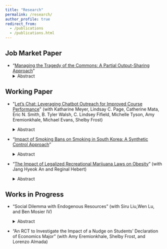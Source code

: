 ```yaml
---
title: "Research"
permalink: /research/
author_profile: true
redirect_from:
  - /publications
  - /publications.html
---
```


## Job Market Paper
* “[Managing the Tragedy of the Commons: A Partial Output-Sharing Approach](https://ejung11.github.io/files/paperdraft_partial_output_sharing_v13.pdf)”
  <details><summary> Abstract </summary><br> This study investigates partial output-sharing as an incentive-based mechanism to mitigate over-extraction in common-pool resource (CPR) environments. Sharing arrangements among resource users can induce free-riding behavior, which may offset over-extraction and promote socially optimal outcomes. In this framework, individuals are pooled into a single group and required to share a proportion of their output evenly with other members. I conduct a laboratory experiment using CPR games with varying levels of mandatory sharing to assess the effectiveness of the partial output-sharing model. The results show that higher levels of sharing significantly reduce appropriation effort, with the treatment aligned with the symmetric Nash equilibrium yielding outcomes statistically indistinguishable from the social optimum. These findings confirm theoretical predictions and demonstrate the behavioral viability of partial output-sharing as a sustainable CPR management tool. Compared to traditional regulatory interventions, this mechanism may be more politically acceptable and directly addresses the core issue of the commons problem—misaligned economic incentives. This study provides novel experimental evidence and lays the groundwork for future research on the practical implementation of partial output-sharing in CPR settings.</details>

## Working Paper
* "[Let’s Chat: Leveraging Chatbot Outreach for Improved Course Performance](https://ejung11.github.io/files/letschat.pdf)" (with Katharine Meyer, Lindsay C. Page, Catherine Mata, Eric N. Smith, B. Tyler Walsh, C. Lindsey Fifield, Michelle Tyson, Amy Eremionkhale, Michael Evans, Shelby Frost)
  <details><summary> Abstract </summary><br> This study reports on the causal effects of using a non-generative artificial intelligence (AI) chatbot to provide course-specific, proactive outreach and support to students in large-enrollment undergraduate courses. Across both an American Government and Microeconomics course, students randomly assigned to receive chatbot messaging were four percentage points more likely to earn an A or B in the courses. Students assigned to treatment were more likely to complete homework and use supplemental instruction opportunities, which provide evidence that increased course engagement may be driving grade outcomes. We also find suggestive evidence the chatbot reduced the likelihood of students dropping or withdrawing from each course. Treatment effects were generally consistent across student demographics, with the exception of women in Microeconomics, who earned final grades that were seven points higher than women in the control group. The chatbot was well-received by students: 82 percent of students who completed an end-of-course survey recommended its continued use and expansion to other courses. This study provides promising evidence that integrating virtual outreach and communication to students in their college courses can enhance student engagement and learning. It also illustrates the capacity of AI for providing timely responses to students’ questions, reducing instructors’ time answering common questions and allowing them to devote more time to the students who need it most.</details>


* “[Impact of Smoking Bans on Smoking in South Korea: A Synthetic Control Approach](https://ejung11.github.io/files/paperdraft_sfp_southkorea_v11.pdf)”
  <details><summary> Abstract </summary><br> This study evaluates the impact of South Korea’s 2011 smoking bans, including indoor and outdoor restrictions, on national smoking prevalence. While prior studies have focused primarily on secondhand smoke exposure and short-term behavioral changes, few have examined population-level smoking outcomes using causal inference methods. Leveraging the Synthetic Control Method (SCM), I construct a counterfactual ``Synthetic Korea” from a weighted combination of 27 OECD countries that did not implement similar nationwide smoking bans during the same period. Using country-level panel data from 1995 to 2015, the analysis isolates the effect of the 2011 smoking bans while avoiding confounding from later interventions such as a major tobacco tax increase in 2015 and the introduction of pictorial warning labels in 2016. Results show that the smoking bans led to an average reduction of 2.3 percentage points in smoking prevalence, representing an 8.5 percent decline (p < 0.036) from the 2011 baseline. This equates to approximately 1.2 million fewer smokers in South Korea, either through cessation or prevention. Based on standard valuation methods, this reduction is estimated to have generated approximately USD 207 billion in economic value through gains in life expectancy. These findings provide robust evidence of the effectiveness of smoking bans in reducing smoking prevalence and offer valuable insights for policymakers in other middle-income and high-income countries considering similar non-price tobacco control strategies.</details>

* “[The Impact of Legalized Recreational Marijuana Laws on Obesity](https://ejung11.github.io/files/paperdraft_rml_bodyweight_v2.pdf)” (with Jang Hyeok An and Reginal Hebert)
  <details><summary> Abstract </summary><br> This study investigates the causal effect of recreational marijuana laws (RMLs) on body mass index (BMI) using data from the CDC’s Behavioral Risk Factor Surveillance System (BRFSS). While numerous studies have explored the association between marijuana use and appetite, few have examined the causal evidence between marijuana use and BMI. Leveraging the staggered adoption of RMLs as a natural experiment, we employ a Two-Stage Difference-in-Difference (2SDiD) model to estimate the effect of RMLs on BMI. Although our initial 2SDiD point estimates indicate a significant decrease in BMI of approximately 0.294 units or 1.08 percent (0.294/27.33), the event study analysis reveals a downward pre-trend in BMI prior to the implementation of RMLs. After accounting for this pre-trend, our findings suggest that RMLs have no statistically significant effect on BMI. Moreover, we find little evidence for potential mechanisms, or for heterogeneous effects depending on gender and age groups.</details>

## Works in Progress
* “Social Dilemma with Endogenous Resources” (with Siru Liu,Wen Lu, and Ben Mosier IV)
  <details><summary> Abstract </summary><br> This study investigates how the origin of shared resources in social dilemma games influences individual behavior. By distinguishing between endogenous resources, created through deliberate collective action, and exogenous resources, existing independently of participants' choices, we explore how these origins impact decision-making. This distinction has clear relevance to real-world public goods and common-pool resources; a public park, road, or bridge may require collective action for its’ formation, while many forests, bodies of water, and oil reserves emerged well before modern humans. We construct a novel two-stage social dilemma game to determine whether the origination of a shared resource impacts the choice to further contribute or exploit. The game combines a traditional public goods provision game with a subsequent mixed game played over the newly established public account balance. We also construct a between-subjects triadic design to determine whether decisions are consistent with trust, reciprocity, or unconditional other-regarding preferences. Our results support the conclusion that resource origins matter, as subjects behave less cooperatively when group account balances are endogenously low. We also find that 50% of subjects have conditional other-regarding preferences when group account balances are exogenous.</details>
  
* “An RCT to Investigate the Impact of a Nudge on Students’ Declaration of Economics Major” (with Amy
Eremionkhale, Shelby Frost, and Lorenzo Almada)


